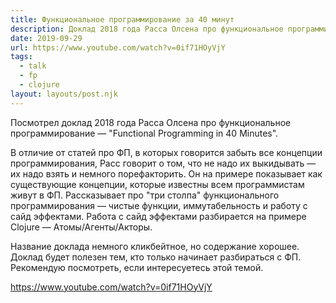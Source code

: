 ```yaml
---
title: Функциональное программирование за 40 минут
description: Доклад 2018 года Расса Олсена про функциональное программирование
date: 2019-09-29
url: https://www.youtube.com/watch?v=0if71HOyVjY
tags:
  - talk
  - fp
  - clojure
layout: layouts/post.njk
---
```

Посмотрел доклад 2018 года Расса Олсена про функциональное программирование — "Functional Programming in 40 Minutes".

В отличие от статей про ФП, в которых говорится забыть все концепции программирования, Расс говорит о том, что не надо их выкидывать — их надо взять и немного порефакторить. Он на примере показывает как существующие концепции, которые известны всем программистам живут в ФП. Рассказывает про "три столпа" функционального программирования — чистые функции, иммутабельность и работу с сайд эффектами. Работа с сайд эффектами разбирается на примере Clojure — Атомы/Агенты/Акторы.

Название доклада немного кликбейтное, но содержание хорошее. Доклад будет полезен тем, кто только начинает разбираться с ФП. Рекомендую посмотреть, если интересуетесь этой темой.

https://www.youtube.com/watch?v=0if71HOyVjY
